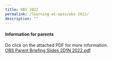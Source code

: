 ```yaml
---
title: OBS 2022
permalink: /learning-at-opss/obs-2022/
description: ""
---
```


<h4>Information for parents</h4>
<p>Do click on the attached PDF for more information.<br /><a href="/files/OBS%20Parent%20Briefing%20Slides%202D1N%202022.pdf">OBS Parent Briefing Slides 2D1N 2022.pdf</a></p>